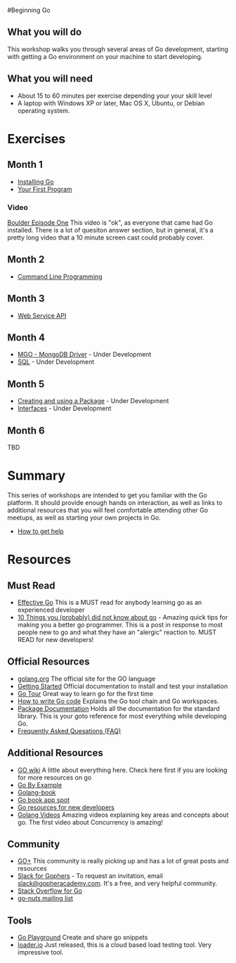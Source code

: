 #Beginning Go

## What you will do

This workshop walks you through several areas of Go development, starting with getting a Go environment on your machine to start developing.

## What you will need

* About 15 to 60 minutes per exercise depending your your skill level
* A laptop with Windows XP or later, Mac OS X, Ubuntu, or Debian operating system.

# Exercises

## Month 1
* [Installing Go](https://github.com/gSchool/go/tree/master/Exercises/Installing-Go/readme.md)
* [Your First Program](http://go-talks.appspot.com/github.com/gSchool/go/Exercises/Your-First-Program/hello.slide)

### Video
[Boulder Episode One](https://www.youtube.com/watch?v=cVJWRc31vbo) This video is "ok", as everyone that came had Go installed.  There is a lot of quesiton answer section, but in general, it's a pretty long video that a 10 minute screen cast could probably cover.

## Month 2
* [Command Line Programming](http://go-talks.appspot.com/github.com/gSchool/go/Exercises/Command-Line-Programming/presentation.slide)

## Month 3
* [Web Service API](http://go-talks.appspot.com/github.com/gSchool/go/Exercises/Web-Services-API/presentation.slide)

## Month 4
* [MGO - MongoDB Driver]() - Under Development
* [SQL]() - Under Development

## Month 5
* [Creating and using a Package]() - Under Development
* [Interfaces]() - Under Development

## Month 6
TBD

# Summary

This series of workshops are intended to get you familiar with the Go platform.  It should provide enough hands on interaction,
as well as links to additional resources that you will feel comfortable attending other Go meetups, as well as
starting your own projects in Go.

* [How to get help](https://github.com/gSchool/go/blob/master/Exercises/How-to-get-help/readme.md)

# Resources

## Must Read
* [Effective Go](http://golang.org/doc/effective_go.html) This is a MUST read for anybody learning go as an experienced developer
* [10 Things you (probably) did not know about go](http://goo.gl/L5lDv) - Amazing quick tips for making you a better go programmer.  This is a post in response to most people new to go and what they have an "alergic" reaction to.  MUST READ for new developers!

## Official Resources
* [golang.org](http://golang.org/) The official site for the GO language
* [Getting Started](http://golang.org/doc/install) Official documentation to install and test your installation
* [Go Tour](http://tour.golang.org/#1) Great way to learn go for the first time
* [How to write Go code](http://golang.org/doc/code.html) Explains the Go tool chain and Go workspaces.
* [Package Documentation](http://golang.org/pkg/) Holds all the documentation for the standard library.  This is your goto reference for most everything while developing Go.
* [Frequently Asked Quesations (FAQ)](http://golang.org/doc/faq)

## Additional Resources
* [GO wiki](https://code.google.com/p/go-wiki/) A little about everything here.  Check here first if you are looking for more resources on go
* [Go By Example](https://gobyexample.com/)
* [Golang-book](http://www.golang-book.com/)
* [Go book app spot](http://go-book.appspot.com/)
* [Go resources for new developers](http://dave.cheney.net/resources-for-new-go-programmers)
* [Golang Videos](http://blog.golang.org/2012/07/go-videos-from-google-io-2012.html) Amazing videos explaining key areas and concepts about go. The first video about Concurrency is amazing!

## Community
* [GO+](https://plus.google.com/communities/114112804251407510571) This community is really picking up and has a lot of great posts and resources
* [Slack for Gophers](https://gophers.slack.com) - To request an invitation, email [slack@gopheracademy.com](mailto:slack@gopheracademy.com). It's a free, and very helpful community.
* [Stack Overflow for Go](http://stackoverflow.com/questions/tagged/go)
* [go-nuts mailing list](https://groups.google.com/forum/#!forum/golang-nuts)

## Tools
* [Go Playground](http://play.golang.org/) Create and share go snippets
* [loader.io](http://loader.io/) Just released, this is a cloud based load testing tool.  Very impressive tool.

